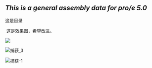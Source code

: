 ## *This is a general assembly data for pro/e 5.0*

这是目录

​		这是效果图，希望改进。

![](C:\Users\iool、\Desktop\text\text\捕获_2.PNG)

![捕获_3](C:\Users\iool、\Desktop\text\text\捕获_3.PNG)

![捕获-1](C:\Users\iool、\Desktop\text\text\捕获-1.PNG)